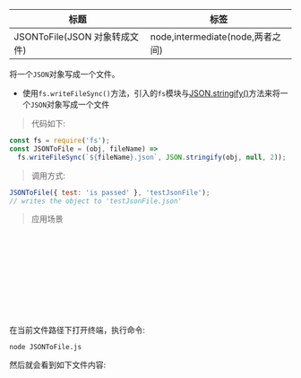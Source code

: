| 标题                          | 标签                             |
| ----------------------------- | -------------------------------- |
| JSONToFile(JSON 对象转成文件) | node,intermediate(node,两者之间) |

将一个`JSON`对象写成一个文件。

- 使用`fs.writeFileSync()`方法，引入的`fs`模块与[JSON.stringify()](https://developer.mozilla.org/zh-CN/docs/Web/JavaScript/Reference/Global_Objects/JSON/stringify)方法来将一个`JSON`对象写成一个文件

> 代码如下:

```js
const fs = require('fs');
const JSONToFile = (obj, fileName) =>
  fs.writeFileSync(`${fileName}.json`, JSON.stringify(obj, null, 2));
```

> 调用方式:

```js
JSONToFile({ test: 'is passed' }, 'testJsonFile');
// writes the object to 'testJsonFile.json'
```

> 应用场景

<div class="code-editor" data-url="codes/node/demo/JSONToFile.js" data-language="javascript" style="min-height:150px;"></div>

在当前文件路径下打开终端，执行命令:

```shell
node JSONToFile.js
```

然后就会看到如下文件内容:

<div class="code-editor" data-url="codes/node/demo/testJsonFile.json" data-language="json" style="min-height:30px;"></div>
